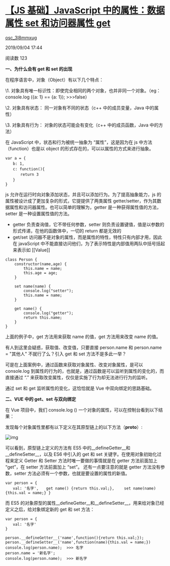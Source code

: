 #                                     [【JS 基础】JavaScript 中的属性：数据属性 set 和访问器属性 get](https://my.oschina.net/u/4283333/blog/3423736)

[osc_3l8mmxug](https://my.oschina.net/u/4283333)

2019/09/04 17:44

阅读数 123

**一、为什么会有 get 和 set 的出现**

在程序语言中，对象（Object）有以下几个特点：

\1. 对象具有唯一标识性：即使完全相同的两个对象，也并非同一个对象。（eg：console.log ({a: 1} == {a: 1});  >>>false）

\2. 对象具有状态： 同一对象有不同的状态（c++ 中的成员变量，Java 中的属性）

\3. 对象具有行为： 对象的状态可能会有变化（c++ 中的成员函数，Java 中的方法）

在 JavaScript 中，状态和行为被统一抽象为 “属性”，这是因为在 js 中方法（function）也是以 object 的形式存在的，可以以属性的方式来进行抽象。

```
var a = {
　　b: 1,
　　c: function(){
　　　　return 3
　　}
}
```

js 允许在运行时向对象添加状态，并且可以添加行为。为了提高抽象能力，js 的属性被设计成了更加复杂的形式，它提提供了两类属性  getter/setter，作为其数据属性和访问器属性。也可以简单的理解为，getter 是一种获得属性值的方法，setter  是一种设置属性值的方法。

- getter 负责查询值，它不带任何参数，setter 则负责设置键值，值是以参数的形式传递，在他的函数体中，一切的 return 都是无效的
- get/set 访问器不是对象的属性，而是属性的特性，特性只有内部才用，因此在 javaScript 中不能直接访问他们，为了表示特性是内部值用两队中括号括起来表示如 [[Value]]

```
class Person {
    constructor(name,age) {
        this.name = name;
        this.age = age;
    }
                
    set name(name) {
        console.log("setter");
        this.name = name;
    }
                
    get name() {
        console.log("getter");
        return this.name;
    }
}
```

上面的例子中，get 方法用来获取 name 的值，get 方法用来改变 name 的值。

有人到这里会疑惑，获取值、改变值，只要直接 person.name 和 person.name = "其他人" 不就行了么？引入 get 和 set 方法不是多此一举？

可是在上面案例中，通过函数来获取对象属性、改变对象属性，是可以 console.log 到属性的行为的，也就是，通过函数是可以监听到属性的变化的，而直接通过 “.” 来获取改变属性，仅仅是实施了行为却无法进行行为的监听。

通过 set 和 get 监听属性的变化，这恰恰就是 Vue 中双向绑定的思路基础。

 

**二、VUE 中的 get、set 与双向绑定**

在 Vue 项目中，我们 console.log () 一个对象的属性，可以在控制台看到以下结果：

发现每个对象属性里都有以下定义在其原型链上的以下方法（__proto__）:

![img](https://oscimg.oschina.net/oscnet/d5b6a0a5175f9a3e214f7b65ba94c53aede.png)

 

可以看到，原型链上定义的方法有 ES5 中的__defineGetter__和__defineSetter__，以及 ES6 中引入的  get 和 set 关键字。在使用对象初始化过程来定义 Getter 和 Setter 方法时唯一要做的事情就是在 getter 方法前面加上  “get”，在 setter 方法前面加上 “set”。 还有一点要注意的就是 getter 方法没有参数，setter  方法必须有一个参数，也就是要设置的属性的新值。

```
var person = {
　　val: '名字',　　get name() {return this.val;}, 　　set name(name) {this.val = name;} } 
```

 

而 ES5 的对象原型的属性__defineGetter__和__defineSetter__，用来给对象已经定义之后，给对象绑定新的 get 和 set 方法：

```
var person = {
　　val: '名字'
}

person.__defineGetter__('name',function(){return this.val;});
person.__defineSetter__('name',function(name){this.val = name;})
console.log(person.name);  >>> 名字
person.name = '新名字';     
console.log(person.name);  >>> 新名字
```